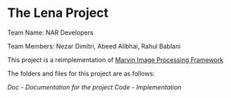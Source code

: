 # The Lena Project

Team Name: NAR Developers 

Team Members: Nezar Dimitri, Abeed Alibhai, Rahul Bablani

This project is a reimplementation of [Marvin Image Processing Framework](https://sourceforge.net/projects/marvinproject/?source=typ_redirect "sourceforge.net/projects/marvinproject")

The folders and files for this project are as follows:

*Doc - Documentation for the project Code - Implementation*
